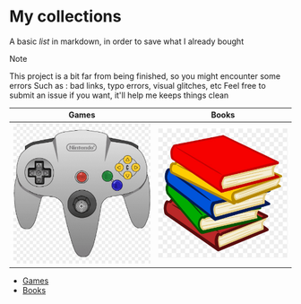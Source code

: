 # My collections 


A basic *list* in markdown, in order to save what I already bought

> [!NOTE]
> This project is a bit far from being finished, so you might encounter some errors
> Such as : bad links, typo errors, visual glitches, etc
> Feel free to submit an issue if you want, it'll help me keeps things clean


| Games | Books |
| --- | --- |
| [![Games](img/controller.png)](games/games.md) | [![Books](img/books.jpeg)](books/books.md) |
- [Games](games/games.md)
- [Books](books/books.md)
